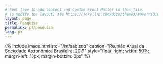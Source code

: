 ```yaml
---
# Feel free to add content and custom Front Matter to this file.
# To modify the layout, see https://jekyllrb.com/docs/themes/#overriding-theme-defaults
layout: page
title: Pesquisa
permalink: pt/pesquisa
lang: pt
---
```


{% include image.html src="/im/sab.png"
                      caption="Reunião Anual da Sociedade Astronômica Brasileira, 2019"
                      style="float: right; width: 50%; margin-left: 10px; margin-bottom: 0px" %}
